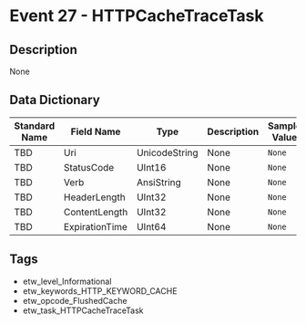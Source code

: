 # Event 27 - HTTPCacheTraceTask

## Description
None

## Data Dictionary
|Standard Name|Field Name|Type|Description|Sample Value|
|---|---|---|---|---|
|TBD|Uri|UnicodeString|None|`None`|
|TBD|StatusCode|UInt16|None|`None`|
|TBD|Verb|AnsiString|None|`None`|
|TBD|HeaderLength|UInt32|None|`None`|
|TBD|ContentLength|UInt32|None|`None`|
|TBD|ExpirationTime|UInt64|None|`None`|

## Tags
* etw_level_Informational
* etw_keywords_HTTP_KEYWORD_CACHE
* etw_opcode_FlushedCache
* etw_task_HTTPCacheTraceTask